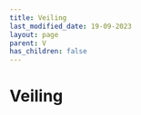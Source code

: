 ```yaml
---
title: Veiling
last_modified_date: 19-09-2023
layout: page
parent: V
has_children: false
---
```


Veiling
=======

